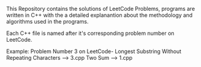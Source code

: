 This Repository contains the solutions of LeetCode Problems, programs are written in C++ with the a detailed explanantion about the methodology and algorithms used in the programs.

Each C++ file is named after it's corresponding problem number on LeetCode.

Example: Problem Number 3 on LeetCode- Longest Substring Without Repeating Characters --> 3.cpp
                                                                              Two Sum --> 1.cpp
